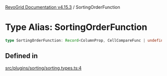 [RevoGrid Documentation v4.15.3](README.md) / SortingOrderFunction

# Type Alias: SortingOrderFunction

```ts
type SortingOrderFunction: Record<ColumnProp, CellCompareFunc | undefined>;
```

## Defined in

[src/plugins/sorting/sorting.types.ts:4](https://github.com/revolist/revogrid/blob/0f25b4576d7b148a35319cded1f6d62c5f4ebd98/src/plugins/sorting/sorting.types.ts#L4)
